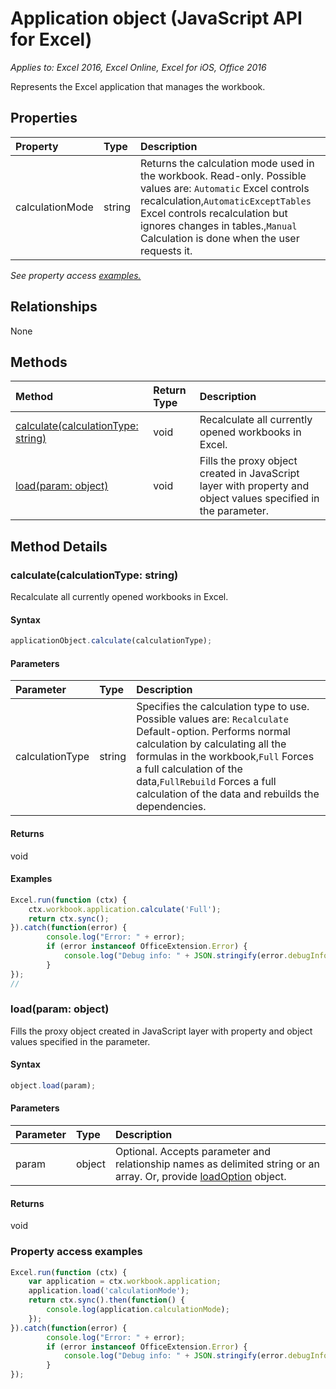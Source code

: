 # Application object (JavaScript API for Excel)

_Applies to: Excel 2016, Excel Online, Excel for iOS, Office 2016_

Represents the Excel application that manages the workbook.

## Properties

| Property	   | Type	|Description
|:---------------|:--------|:----------|
|calculationMode|string|Returns the calculation mode used in the workbook. Read-only. Possible values are: `Automatic` Excel controls recalculation,`AutomaticExceptTables` Excel controls recalculation but ignores changes in tables.,`Manual` Calculation is done when the user requests it.|

_See property access [examples.](#property-access-examples)_

## Relationships
None


## Methods

| Method		   | Return Type	|Description|
|:---------------|:--------|:----------|
|[calculate(calculationType: string)](#calculatecalculationtype-string)|void|Recalculate all currently opened workbooks in Excel.|
|[load(param: object)](#loadparam-object)|void|Fills the proxy object created in JavaScript layer with property and object values specified in the parameter.|

## Method Details


### calculate(calculationType: string)
Recalculate all currently opened workbooks in Excel.

#### Syntax
```js
applicationObject.calculate(calculationType);
```

#### Parameters
| Parameter	   | Type	|Description|
|:---------------|:--------|:----------|
|calculationType|string|Specifies the calculation type to use. Possible values are: `Recalculate` Default-option. Performs normal calculation by calculating all the formulas in the workbook,`Full` Forces a full calculation of the data,`FullRebuild`  Forces a full calculation of the data and rebuilds the dependencies.|

#### Returns
void

#### Examples
```js
Excel.run(function (ctx) { 
	ctx.workbook.application.calculate('Full');
	return ctx.sync(); 
}).catch(function(error) {
		console.log("Error: " + error);
		if (error instanceof OfficeExtension.Error) {
			console.log("Debug info: " + JSON.stringify(error.debugInfo));
		}
});
//
```


### load(param: object)
Fills the proxy object created in JavaScript layer with property and object values specified in the parameter.

#### Syntax
```js
object.load(param);
```

#### Parameters
| Parameter	   | Type	|Description|
|:---------------|:--------|:----------|
|param|object|Optional. Accepts parameter and relationship names as delimited string or an array. Or, provide [loadOption](loadoption.md) object.|

#### Returns
void
### Property access examples
```js
Excel.run(function (ctx) { 
	var application = ctx.workbook.application;
	application.load('calculationMode');
	return ctx.sync().then(function() {
		console.log(application.calculationMode);
	});
}).catch(function(error) {
		console.log("Error: " + error);
		if (error instanceof OfficeExtension.Error) {
			console.log("Debug info: " + JSON.stringify(error.debugInfo));
		}
});
```

